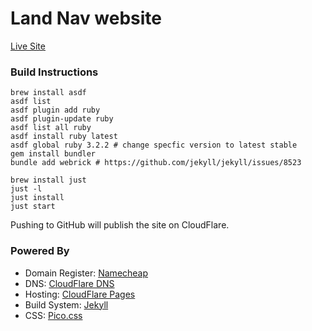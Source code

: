 # Land Nav website

[Live Site](https://landnav.app)

### Build Instructions

```
brew install asdf
asdf list
asdf plugin add ruby
asdf plugin-update ruby
asdf list all ruby
asdf install ruby latest
asdf global ruby 3.2.2 # change specfic version to latest stable
gem install bundler
bundle add webrick # https://github.com/jekyll/jekyll/issues/8523

brew install just
just -l
just install
just start
```

Pushing to GitHub will publish the site on CloudFlare.

### Powered By

- Domain Register: [Namecheap](https://www.namecheap.com)
- DNS: [CloudFlare DNS](https://www.cloudflare.com/dns/)
- Hosting: [CloudFlare Pages](https://pages.cloudflare.com)
- Build System: [Jekyll](https://jekyllrb.com)
- CSS: [Pico.css](https://picocss.com)
